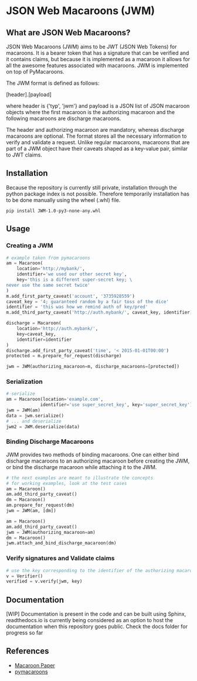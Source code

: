 # JSON Web Macaroons (JWM)

## What are JSON Web Macaroons?
JSON Web Macaroons (JWM) aims to be JWT (JSON Web Tokens) for macaroons. It is a bearer token that has a signature that can be verified and it contains claims, but because it is implemented as a macaroon it allows for all the awesome features associated with macaroons. JWM is implemented on top of PyMacaroons.

The JWM format is defined as follows:

[header].[payload]

where header is {'typ', 'jwm'} and payload is a JSON list of JSON macaroon objects where the first macaroon is the authorizing macaroon and the following macaroons are discharge macaroons.

The header and authorizing macaroon are mandatory, whereas discharge macaroons are optional.
The format stores all the necessary information to verify and validate a request.
Unlike regular macaroons, macaroons that are part of a JWM object have their caveats shaped as a key-value pair, similar to JWT claims.

## Installation

Because the repository is currently still private, installation through the python package index is not possible. Therefore temporarily installation has to be done manually using the wheel (.whl) file.
```
pip install JWM-1.0-py3-none-any.whl
```

## Usage

### Creating a JWM

```python
# example taken from pymacaroons
am = Macaroon(
    location='http://mybank/',
    identifier='we used our other secret key',
    key='this is a different super-secret key; \
never use the same secret twice'
)
m.add_first_party_caveat('account', '3735928559')
caveat_key = '4; guaranteed random by a fair toss of the dice'
identifier = 'this was how we remind auth of key/pred'
m.add_third_party_caveat('http://auth.mybank/', caveat_key, identifier)

discharge = Macaroon(
    location='http://auth.mybank/',
    key=caveat_key,
    identifier=identifier
)
discharge.add_first_party_caveat('time', '< 2015-01-01T00:00')
protected = m.prepare_for_request(discharge)

jwm = JWM(authorizing_macaroon=m, discharge_macaroons=[protected])
```
### Serialization

```python
# serialize
am = Macaroon(location='example.com',
             identifier='use super_secret_key', key='super_secret_key')
jwm = JWM(am)
data = jwm.serialize()
# ... and deserialize
jwm2 = JWM.deserialize(data)
```

### Binding Discharge Macaroons

JWM provides two methods of binding macaroons. One can either bind discharge macaroons to an authorizing macaroon before creating the JWM, or bind the discharge macaroon while attaching it to the JWM.

```python
# the next examples are meant to illustrate the concepts
# for working examples, look at the test cases
am = Macaroon()
am.add_third_party_caveat()
dm = Macaroon()
am.prepare_for_request(dm)
jwm = JWM(am, [dm])
```

```python
am = Macaroon()
am.add_third_party_caveat()
jwm = JWM(authorizing_macaroon=am)
dm = Macaroon()
jwm.attach_and_bind_discharge_macaroon(dm)
```

### Verify signatures and Validate claims
```python
# use the key corresponding to the identifier of the authorizing macaroon
v = Verifier()
verified = v.verify(jwm, key)
```

## Documentation

[WIP] Documentation is present in the code and can be built using Sphinx, readthedocs.io is currently being considered as an option to host the documentation when this repository goes public. Check the docs folder for progress so far

## References
- [Macaroon Paper](http://research.google.com/pubs/pub41892.html)
- [pymacaroons](https://github.com/ecordell/pymacaroons)
